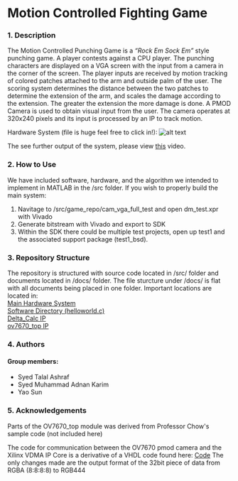 # Motion Controlled Fighting Game

### 1. Description
The Motion Controlled Punching Game is a _“Rock Em Sock Em”_ style punching game. A player contests against a CPU player. The punching characters are displayed on a VGA screen with the input from a camera in the corner of the screen. The player inputs are received by motion tracking of colored patches attached to the arm and outside palm of the user. The scoring system determines the distance between the two patches to determine the extension of the arm, and scales the damage according to the extension. The greater the extension the more damage is done.
A PMOD Camera is used to obtain visual input from the user. The camera operates at 320x240 pixels and its input is processed by an IP to track motion.

Hardware System (file is huge feel free to click in!):
![alt text][system_setup]

The see further output of the system, please view [this](https://youtu.be/9qCd3vVU7Oc) video.

### 2. How to Use
We have included software, hardware, and the algorithm we intended to implement in MATLAB in the /src folder. 
If you wish to properly build the main system:

1. Navitage to /src/game_repo/cam_vga_full_test and open dm_test.xpr with Vivado
2. Generate bitstream with Vivado and export to SDK
3. Within the SDK there could be multiple test projects, open up test1 and the associated support package (test1_bsd).

### 3. Repository Structure
The repository is structured with source code located in /src/ folder and documents located in /docs/ folder. The file sturcture under /docs/ is flat with all documents being placed in one folder.
Important locations are located in: <br />
[Main Hardware System](https://github.com/qoire/motion_controlled_fighting_game/tree/master/src/game_repo/cam_vga_full_test) <br />
[Software Directory (helloworld.c)](https://github.com/qoire/motion_controlled_fighting_game/tree/master/src/game_repo/cam_vga_full_test/dm_test.sdk/SDK/SDK_Export/test1/src) <br />
[Delta_Calc IP](https://github.com/qoire/motion_controlled_fighting_game/tree/master/src/game_repo/ip_repo/delta_calc_1.0) <br />
[ov7670_top IP](https://github.com/qoire/motion_controlled_fighting_game/tree/master/src/game_repo/ip_repo/ovtop) <br />

### 4. Authors
#### Group members:
* Syed Talal Ashraf
* Syed Muhammad Adnan Karim
* Yao Sun

### 5. Acknowledgements
Parts of the OV7670_top module was derived from Professor Chow's sample code (not included here)

The code for communication between the OV7670 pmod camera and the Xilinx VDMA IP Core is a derivative of a VHDL code found here:
[Code](http://lauri.xn--vsandi-pxa.com/hdl/zynq/xilinx-video-capture.html)
The only changes made are the output format of the 32bit piece of data from RGBA (8:8:8:8) to RGB444

[system_setup]: https://cloud.githubusercontent.com/assets/4521292/7080333/6a9e7392-defe-11e4-9a9e-a2a1cae01f35.png
